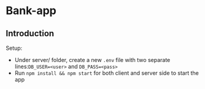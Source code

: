 # Bank-app

## Introduction
Setup:
- Under server/ folder, create a new ```.env``` file with two separate lines:```DB_USER=<user>``` and ```DB_PASS=<pass>```
- Run ```npm install && npm start``` for both client and server side to start the app

